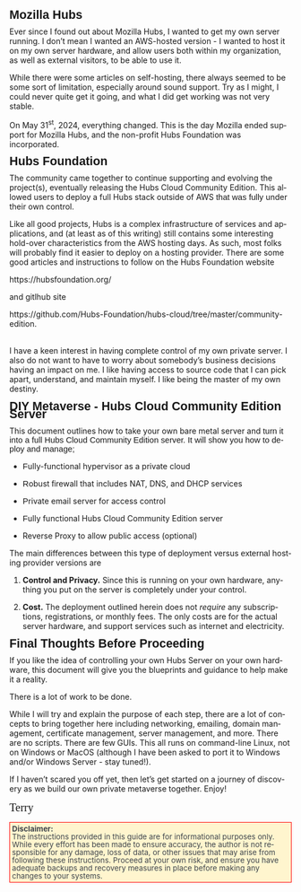 <body lang="en-US" link="#000080" vlink="#800000" dir="ltr"><p style="margin-top: 0.42cm; margin-bottom: 0.21cm; line-height: 100%; page-break-after: avoid">
<font face="Liberation Sans, sans-serif"><font size="4" style="font-size: 16pt"><b>Mozilla
Hubs</b></font></font></p>
<p>Ever since I found out about Mozilla Hubs, I wanted to get my own
server running. I don’t mean I wanted an AWS-hosted version - I
wanted to host it on my own server <font face="Liberation Sans, sans-serif"><font size="2" style="font-size: 11pt">hardware</font></font>,
and allow users both within my organization, as well as external
visitors, to be able to use it.</p>
</p>
<p>While there were some articles on self-hosting, there always
seemed to be some sort of limitation, especially around sound
support. Try as I might, I could never quite get it going, and what I
did get working was not very stable.</p>
</p>
<p>On May 31<sup>st</sup>, 2024, everything changed. This is the day
Mozilla ended support for Mozilla Hubs, and the non-profit Hubs
Foundation was incorporated. 
</p>
<p style="margin-top: 0.42cm; margin-bottom: 0.21cm; line-height: 100%; page-break-after: avoid">
<font face="Liberation Sans, sans-serif"><font size="4" style="font-size: 16pt"><b>Hubs
Foundation</b></font></font></p>
<p>The community came together to continue supporting and evolving
the project(s), eventually releasing the Hubs Cloud Community
Edition. This allowed users to deploy a full Hubs stack outside of
AWS <font face="Liberation Sans, sans-serif"><font size="2" style="font-size: 11pt">that
was fully</font></font> under their own control.</p>
</p>
<p>Like all good projects, Hubs is a complex infrastructure of
services and applications, and (at least as of this writing) still
contains some interesting hold-over characteristics from the AWS
hosting days. As such, most folks will probably find it easier to
deploy on <font face="Liberation Sans, sans-serif"><font size="2" style="font-size: 11pt">a</font></font>
hosting provider. There are some good articles and instructions to
follow on the Hubs Foundation website 
</p>
<p>https://hubsfoundation.org/</p>
<p>and gitlhub site 
</p>
<p>https://github.com/Hubs-Foundation/hubs-cloud/tree/master/community-edition.
</p>
<p><br/>
I have a keen interest in <font face="Liberation Sans, sans-serif"><font size="2" style="font-size: 11pt">having</font></font>
<font face="Liberation Sans, sans-serif"><font size="2" style="font-size: 11pt">complete</font></font>
control of my own private server. I also do not want to have to worry
about somebody’s business decisions having an impact on me. I like
having access to source code that I can pick apart, understand, and
maintain myself. I like being the master of my own destiny.</p>
<p style="margin-top: 0.42cm; margin-bottom: 0.21cm; line-height: 100%; page-break-after: avoid">
<font face="Liberation Sans, sans-serif"><font size="4" style="font-size: 16pt"><b>DIY
Metaverse - Hubs Cloud Community Edition Server</b></font></font></p>
<p>This document outlines how to take your own bare metal server and
<font face="Liberation Sans, sans-serif"><font size="2" style="font-size: 11pt">turn
it into a full Hubs Cloud Community Edition server. I</font></font><font face="Liberation Sans, sans-serif"><font size="2" style="font-size: 11pt">t</font></font><font face="Liberation Sans, sans-serif"><font size="2" style="font-size: 11pt">
will show you h</font></font><font face="Liberation Sans, sans-serif"><font size="2" style="font-size: 11pt">o</font></font><font face="Liberation Sans, sans-serif"><font size="2" style="font-size: 11pt">w
to </font></font><font face="Liberation Sans, sans-serif"><font size="2" style="font-size: 11pt">deploy
and manage</font></font><font face="Liberation Sans, sans-serif"><font size="2" style="font-size: 11pt">;</font></font></p>
<ul>
	<li><p><font face="Liberation Sans, sans-serif"><font size="2" style="font-size: 11pt">F</font></font>ully-functional
	hypervisor as a private cloud</p>
	<li><p><font face="Liberation Sans, sans-serif"><font size="2" style="font-size: 11pt">R</font></font>obust
	<font face="Liberation Sans, sans-serif"><font size="2" style="font-size: 11pt">f</font></font>irewall
	that includes NAT, DNS, and DHCP services</p>
	<li><p><font face="Liberation Sans, sans-serif"><font size="2" style="font-size: 11pt">P</font></font>rivate
	email server for access control</p>
	<li><p><font face="Liberation Sans, sans-serif"><font size="2" style="font-size: 11pt">F</font></font>ully
	functional Hubs Cloud Community Edition server</p>
	<li><p>Reverse Proxy to allow public access (optional)</p>
</ul>
<p>The main differences between this type of deployment versus
<font face="Liberation Sans, sans-serif"><font size="2" style="font-size: 11pt">external
</font></font>hosting provider versions are</p>
<ol>
	<li><p><b>Control and Privacy.</b> Since this is running on your own
	hardware, anything you put on the server is completely under your
	control. 
	</p>
	<li><p><b>Cost.</b> The deployment outlined herein does not <i>require</i>
	any subscriptions, registrations, or monthly fees. The only costs
	are for the actual server hardware, and support services such as
	internet and electricity. 
	</p>
</ol>
<p style="margin-top: 0.42cm; margin-bottom: 0.21cm; line-height: 100%; page-break-after: avoid">
<font face="Liberation Sans, sans-serif"><font size="4" style="font-size: 16pt"><b>Final
Thoughts Before Proceeding</b></font></font></p>
<p>If you like the idea of controlling your own Hubs Server on your
own hardware, this document will give you the blueprints and guidance
to help make it a reality. 
</p>
</p>
<p>There is a lot of work to be done. 
</p>
<p>While I will try and explain the purpose of each step, there are a
lot of concepts to bring together here including networking,
emailing, domain management, certificate management, server
management, and more. There are no scripts. <font face="Liberation Sans, sans-serif"><font size="2" style="font-size: 11pt">T</font></font>here
are <font face="Liberation Sans, sans-serif"><font size="2" style="font-size: 11pt">few</font></font>
GUIs. This all runs on command-line Linux, not on Windows or MacOS
(although I have been asked to port it to Windows and/or Windows
Server - stay tuned!). 
</p>
<p>If I haven’t scared you off yet, then let’s get started on a
journey of discovery as we build our own private metaverse together.
Enjoy!</p>
<p><font face="Dancing Script"><font size="4" style="font-size: 15pt">Terry</font></font></p>
<p style="margin-top: 0.15cm; margin-bottom: 0cm; border: 1px solid #ff0000; padding: 0.1cm; line-height: 100%; background: #fff5ce; page-break-before: auto">
<font color="#3e454c"><font face="Courier 10 Pitch"><font size="2" style="font-size: 10pt"><strong>Disclaimer:</strong><br/>
The
instructions provided in this guide are for informational purposes
only. While every effort has been made to ensure accuracy, the author
is not responsible for any damage, loss of data, or other issues that
may arise from following these instructions. Proceed at your own
risk, and ensure you have adequate backups and recovery measures in
place before making any changes to your systems.</font></font></font></p>
</body>
</html>
